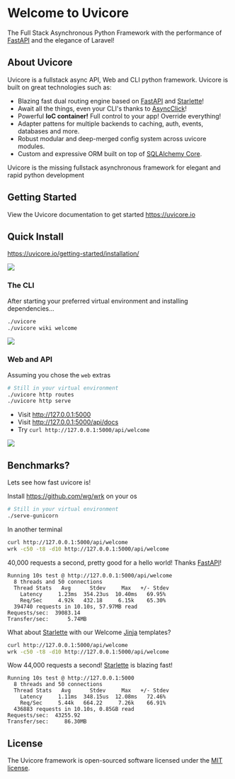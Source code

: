 # Welcome to Uvicore

The Full Stack Asynchronous Python Framework with the performance of [FastAPI](https://github.com/fastapi/fastapi) and the elegance of Laravel!

## About Uvicore

Uvicore is a fullstack async API, Web and CLI python framework.  Uvicore is built on great technologies such as:

- Blazing fast dual routing engine based on [FastAPI](https://github.com/fastapi/fastapi) and [Starlette](https://github.com/encode/starlette)!
- Await all the things, even your CLI's thanks to [AsyncClick](https://github.com/python-trio/asyncclick)!
- Powerful **IoC container!** Full control to your app! Override everything!
- Adapter pattens for multiple backends to caching, auth, events, databases and more.
- Robust modular and deep-merged config system across uvicore modules.
- Custom and expressive ORM built on top of [SQLAlchemy Core](https://docs.sqlalchemy.org/en/20/core/).

Uvicore is the missing fullstack asynchronous framework for elegant and rapid python development


## Getting Started

View the Uvicore documentation to get started https://uvicore.io


## Quick Install

https://uvicore.io/getting-started/installation/

![](https://uvicore.io/files/uvicore-installer.gif)


### The CLI

After starting your preferred virtual environment and installing dependencies...

```bash
./uvicore
./uvicore wiki welcome
```
![](https://uvicore.io/files/uvicore-cli01.png)


### Web and API

Assuming you chose the `web` extras

```bash
# Still in your virtual environment
./uvicore http routes
./uvicore http serve
```

- Visit http://127.0.0.1:5000
- Visit http://127.0.0.1:5000/api/docs
- Try `curl http://127.0.0.1:5000/api/welcome`

![](https://uvicore.io/files/api-docs-welcome01.png)


## Benchmarks?

Lets see how fast uvicore is!

Install https://github.com/wg/wrk on your os

```bash
# Still in your virtual environment
./serve-gunicorn
```

In another terminal

```bash
curl http://127.0.0.1:5000/api/welcome
wrk -c50 -t8 -d10 http://127.0.0.1:5000/api/welcome
```

40,000 requests a second, pretty good for a hello world!  Thanks [FastAPI](https://github.com/fastapi/fastapi)!
```
Running 10s test @ http://127.0.0.1:5000/api/welcome
  8 threads and 50 connections
  Thread Stats   Avg      Stdev     Max   +/- Stdev
    Latency     1.23ms  354.23us  10.40ms   69.95%
    Req/Sec     4.92k   432.18     6.15k    65.30%
  394740 requests in 10.10s, 57.97MB read
Requests/sec:  39083.14
Transfer/sec:      5.74MB
```

What about [Starlette](https://github.com/encode/starlette) with our Welcome [Jinja](https://github.com/pallets/jinja) templates?

```bash
curl http://127.0.0.1:5000/api/welcome
wrk -c50 -t8 -d10 http://127.0.0.1:5000/api/welcome
```

Wow 44,000 requests a second! [Starlette](https://github.com/encode/starlette) is blazing fast!

```
Running 10s test @ http://127.0.0.1:5000
  8 threads and 50 connections
  Thread Stats   Avg      Stdev     Max   +/- Stdev
    Latency     1.11ms  348.15us  12.08ms   72.46%
    Req/Sec     5.44k   664.22     7.26k    66.91%
  436883 requests in 10.10s, 0.85GB read
Requests/sec:  43255.92
Transfer/sec:     86.30MB
```


## License

The Uvicore framework is open-sourced software licensed under the [MIT license](https://mreschke.com/license/mit).
